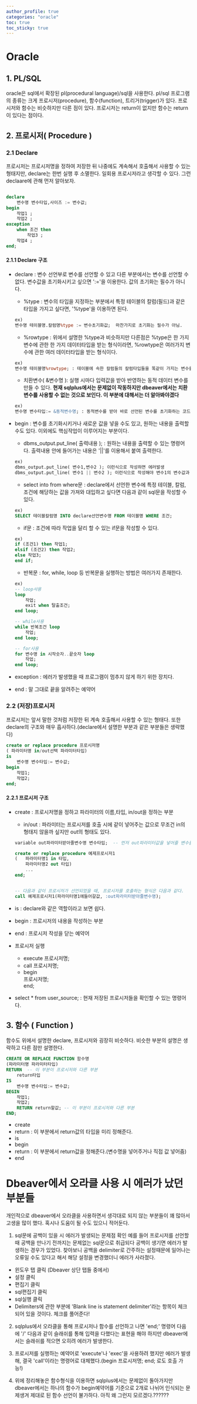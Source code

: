 ```yaml
---
author_profile: true
categories: "oracle"
toc: true
toc_sticky: true
---
```

# Oracle

## 1. PL/SQL
oracle은 sql에서 확장된 pl(procedural language)/sql을 사용한다. pl/sql 프로그램의 종류는 크게 프로시저(procedure), 함수(function), 트리거(trigger)가 있다. 프로시저와 함수는 비슷하지만 다른 점이 있다. 프로시저는 return이 없지만 함수는 return이 있다는 점이다.



## 2. 프로시저( Procedure )
### 2.1 Declare
프로시저는 프로시저명을 정하여 저장한 뒤 나중에도 계속해서 호출해서 사용할 수 있는 형태지만, declare는 한번 실행 후 소멸한다. 일회용 프로시저라고 생각할 수 있다. 그런 declaare에 관해 먼저 알아보자.     

```sql

declare
	변수명 변수타입,사이즈 := 변수값;
begin
	작업1 ;
    작업2 ;
exception
    when 조건 then
        작업3 ;
    작업4 ;
end;
```

#### 2.1.1 Declare 구조
- declare : 변수 선언부로 변수를 선언할 수 있고 다른 부분에서는 변수를 선언할 수 없다. 변수값을 초기화시키고 싶으면 ':='을 이용한다. 값의 초기화는 필수가 아니다.
    - %type : 변수의 타입을 지정하는 부분에서 특정 테이블의 칼럼(필드)과 같은 타입을 가지고 싶다면, '%type'을 이용하면 된다.       
    
    ```sql
    ex)        
    변수명 테이블명.칼럼명%type := 변수초기화값;  마찬가지로 초기화는 필수가 아님.
    ```
    
    - %rowtype : 위에서 설명한 %type과 비슷하지만 다른점은 %type은 한 가지 변수에 관한 한 가지 데이터타입을 받는 형식이라면, %rowtype은 여러가지 변수에 관한 여러 데이터타입을 받는 형식이다.       
    
    ```sql
    ex)        
    변수명 테이블명%rowtype; : 테이블에 속한 칼럼들의 칼럼타입들을 똑같이 가지는 변수를 생성. 즉, 이 변수는 여러 칼럼에 대한 정보를 가지고 있다.
    ```
    
    - 치환변수( &변수명 ): 실행 시마다 입력값을 받아 반영하는 동적 데이터 변수를 만들 수 있다. **현재 sqlplus에서는 문제없이 작동하지만 dbeaver에서는 치환변수를 사용할 수 없는 것으로 보인다. 이 부분에 대해서는 더 알아봐야겠다**     
    
    ```sql
    ex)        
    변수명 변수타입:= &동적변수명; : 동적변수를 받아 바로 선언된 변수를 초기화하는 코드다.     
    ```

- begin : 변수를 초기화시키거나 새로운 값을 넣을 수도 있고, 원하는 내용을 출력할 수도 있다. 이외에도 핵심작업이 이루어지는 부분이다.
    - dbms_output.put_line( 출력내용 ); : 원하는 내용을 출력할 수 있는 명령어다. 출력내용 안에 들어가는 내용은 '||'를 이용해서 붙여 출력한다.       
    
    ```sql
    ex)        
    dbms_output.put_line( 변수1,변수2 ); 이런식으로 작성하면 에러발생         
    dbms_output.put_line( 변수1 || 변수2 ); 이런식으로 작성해야 변수1의 변수값과 변수2의 변수값이 이어져서 출력된다.   
    ```

    - select into from where문 : declare에서 선언한 변수에 특정 테이블, 칼럼, 조건에 해당하는 값을 가져와 대입하고 싶다면 다음과 같이 sql문을 작성할 수 있다.       
    
    ```sql
    ex)       
    SELECT 테이블칼럼명 INTO declare선언변수명 FROM 테이블명 WHERE 조건;
    ```

    - if문 : 조건에 따라 작업을 달리 할 수 있는 if문을 작성할 수 있다.       
    
    ```sql
    ex)      
    if (조건1) then 작업1;      
	elsif (조건2) then 작업2;       
	else 작업3;      
    end if;
    ```

    - 반복문 : for, while, loop 등 반복문을 실행하는 방법은 여러가지 존재한다.      
    
    ```sql
    ex)      
    -- loop사용
    loop
        작업;
        exit when 탈출조건;
    end loop;

    -- while사용
    while 반복조건 loop
        작업;
    end loop;

    -- for사용
    for 변수명 in 시작숫자..끝숫자 loop
        작업;
    end loop;
    ```

- exception : 에러가 발생했을 때 프로그램이 멈추지 않게 하기 위한 장치다.
- end : 말 그대로 끝을 알려주는 예약어

### 2.2 (저장)프로시저
프로시저는 앞서 말한 것처럼 저장한 뒤 계속 호출해서 사용할 수 있는 형태다. 또한 declare의 구조와 매우 흡사하다.(declare에서 설명한 부분과 같은 부분들은 생략했다)     

```sql
create or replace procedure 프로시저명
( 파라미터명 in/out선택 파라미터타입)
is
    변수명 변수타입:= 변수값;
begin   
    작업1;
    작업2;
end;
```

#### 2.2.1 프로시저 구조
- create :  프로시저명을 정하고 파라미터의 이름,타입, in/out을 정하는 부분
    - in/out : 파라미터는 프로시저를 호출 시에 같이 넣어주는 값으로 무조건 in의 형태지 않을까 싶지만 out의 형태도 있다.        
    
    ```sql
    variable out파라미터받아줄변수명 변수타입;  -- 먼저 out파라미터값을 넣어줄 변수를 선언해줘야 한다.

    create or replace procedure 예제프로시저1
    (   파라미터명1 in 타입,
        파라미터명2 out 타입)
        ...
    end;


    -- 다음과 같이 프로시저가 선언되었을 때, 프로시저를 호출하는 형식은 다음과 같다.      
    call 예제프로시저1(파라미터명1에들어갈값, :out파라미터받아줄변수명);
    ```

- is : declare와 같은 역할이라고 보면 쉽다.
- begin : 프로시저의 내용을 작성하는 부분
- end : 프로시저 작성을 닫는 예약어
- 프로시저 실행
    - execute 프로시저명;
    - call 프로시저명;
    - begin     
        프로시저명;      
     end;     

- select * from user_source; : 현재 저장된 프로시저들을 확인할 수 있는 명령어다.




## 3. 함수 ( Function )
함수도 위에서 설명한 declare, 프로시저와 굉장히 비슷하다. 비슷한 부분의 설명은 생략하고 다른 점만 설명한다.     

```sql
CREATE OR REPLACE FUNCTION 함수명
(파라미터명 파라미터타입)
RETURN  -- 이 부분이 프로시저와 다른 부분
	return타입
IS
	변수명 변수타입:= 변수값;
BEGIN
    작업1;
    작업2;
	RETURN return할값; -- 이 부분이 프로시저와 다른 부분
END;
```

- create 
- return : 이 부분에서 return값의 타입을 미리 정해준다.
- is 
- begin 
- return : 이 부분에서 return값을 정해준다.(변수명을 넣어주거나 직접 값 넣어줌)
- end












# Dbeaver에서 오라클 사용 시 에러가 났던 부분들
개인적으로 dbeaver에서 오라클을 사용하면서 생각대로 되지 않는 부분들이 꽤 많아서 고생을 많이 했다. 혹시나 도움이 될 수도 있으니 적어둔다.

1. sql문에 공백이 있을 시 에러가 발생되는 문제점 확인
예를 들어 프로시저를 선언할 때 공백을 만나기 전까지는 문제없는 sql문으로 취급되다 공백이 생기면 에러가 발생하는 경우가 있었다. 찾아보니 공백을 delimiter로 간주하는 설정때문에 일어나는 오류일 수도 있다고 해서 해당 설정을 변경했더니 에러가 사라졌다.       

- 윈도우 탭 클릭 (Dbeaver 상단 탭들 중에서)
- 설정 클릭
- 편집기 클릭
- sql편집기 클릭
- sql실행 클릭
- Delimiters에 관한 부분에 'Blank line is statement delimiter'라는 항목이 체크되어 있을 것이다. 체크를 풀어준다!

2. sqlplus에서 오라클을 통해 프로시저나 함수를 선언하고 나면 'end;' 명령어 다음에 '/' 다음과 같이 슬래쉬를 통해 입력을 다했다는 표현을 해야 하지만 dbeaver에서는 슬래쉬를 적으면 오히려 에러가 발생한다.      

3. 프로시저를 실행하는 예약어로 'execute'나 'exec'을 사용하려 했지만 에러가 발생해, 결국 'call'이라는 명령어로 대체했다.(begin 프로시저명; end; 로도 호출 가능!)

4. 위에 정리해놓은 함수형식을 이용하면 sqlplus에서는 문제없이 돌아가지만 dbeaver에서는 하나의 함수가 begin예약어를 기준으로 2개로 나뉘어 인식되는 문제생겨 제대로 된 함수 선언이 불가하다. 아직 왜 그런지 모르겠다.??????